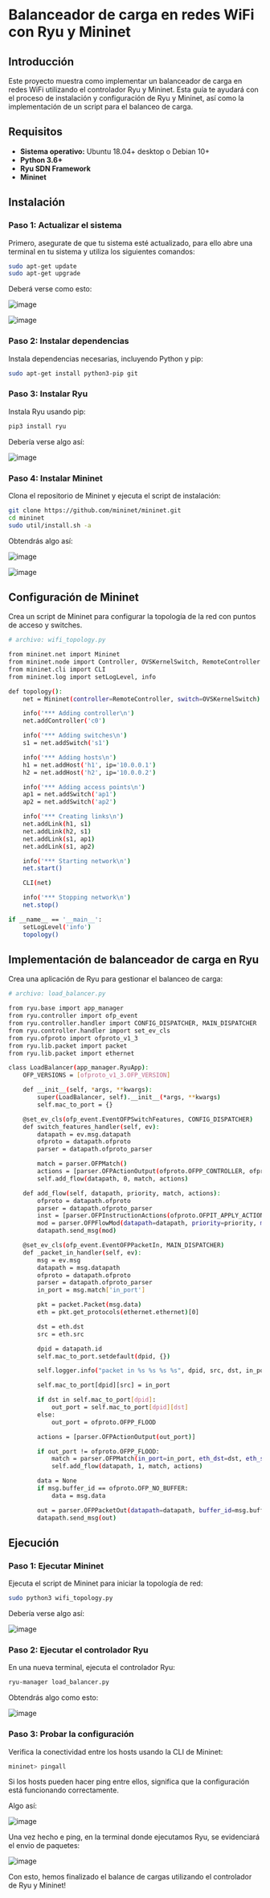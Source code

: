 # Balanceador de carga en redes WiFi con Ryu y Mininet 

## Introducción 

Este proyecto muestra como implementar un balanceador de carga en redes WiFi utilizando el controlador Ryu y Mininet. Esta guía te ayudará con el proceso de instalación y 
configuración de Ryu y Mininet, así como la implementación de un script para el balanceo de carga. 

## Requisitos

- **Sistema operativo:** Ubuntu 18.04+ desktop o Debian 10+
- **Python 3.6+**
- **Ryu SDN Framework**
- **Mininet**

## Instalación

### **Paso 1:** Actualizar el sistema

Primero, asegurate de que tu sistema esté actualizado, para ello abre una terminal en tu sistema y utiliza los siguientes comandos:

```bash
sudo apt-get update
sudo apt-get upgrade
```

Deberá verse como esto:

![image](https://github.com/Jose47Morales/BalanceDeCargasRyu/assets/149639682/d00f571c-3614-40d4-9037-bb727a28ea49)

![image](https://github.com/Jose47Morales/BalanceDeCargasRyu/assets/149639682/9054d02f-4bb4-4531-b690-4c7df1569ff3)

### **Paso 2:** Instalar dependencias

Instala dependencias necesarias, incluyendo Python y pip:

```bash
sudo apt-get install python3-pip git
```

### **Paso 3:** Instalar Ryu

Instala Ryu usando pip:

```bash
pip3 install ryu
```

Debería verse algo así:

![image](https://github.com/Jose47Morales/BalanceDeCargasRyu/assets/149639682/43ae81e7-3a4e-4fe1-a7b1-605492c1c569)

### **Paso 4:** Instalar Mininet

Clona el repositorio de Mininet y ejecuta el script de instalación:

```bash
git clone https://github.com/mininet/mininet.git
cd mininet
sudo util/install.sh -a
```

Obtendrás algo así:

![image](https://github.com/Jose47Morales/BalanceDeCargasRyu/assets/149639682/570b90f0-1b09-428e-a935-a818ce32fb77)

![image](https://github.com/Jose47Morales/BalanceDeCargasRyu/assets/149639682/91080d7a-2546-45f3-b223-975d5ae08f31)

## Configuración de Mininet

Crea un script de Mininet para configurar la topología de la red con puntos de acceso y switches.

```bash
# archivo: wifi_topology.py

from mininet.net import Mininet
from mininet.node import Controller, OVSKernelSwitch, RemoteController
from mininet.cli import CLI
from mininet.log import setLogLevel, info

def topology():
    net = Mininet(controller=RemoteController, switch=OVSKernelSwitch)

    info('*** Adding controller\n')
    net.addController('c0')

    info('*** Adding switches\n')
    s1 = net.addSwitch('s1')

    info('*** Adding hosts\n')
    h1 = net.addHost('h1', ip='10.0.0.1')
    h2 = net.addHost('h2', ip='10.0.0.2')

    info('*** Adding access points\n')
    ap1 = net.addSwitch('ap1')
    ap2 = net.addSwitch('ap2')

    info('*** Creating links\n')
    net.addLink(h1, s1)
    net.addLink(h2, s1)
    net.addLink(s1, ap1)
    net.addLink(s1, ap2)

    info('*** Starting network\n')
    net.start()

    CLI(net)

    info('*** Stopping network\n')
    net.stop()

if __name__ == '__main__':
    setLogLevel('info')
    topology()
```

## Implementación de balanceador de carga en Ryu

Crea una aplicación de Ryu para gestionar el balanceo de carga:

```bash
# archivo: load_balancer.py

from ryu.base import app_manager
from ryu.controller import ofp_event
from ryu.controller.handler import CONFIG_DISPATCHER, MAIN_DISPATCHER
from ryu.controller.handler import set_ev_cls
from ryu.ofproto import ofproto_v1_3
from ryu.lib.packet import packet
from ryu.lib.packet import ethernet

class LoadBalancer(app_manager.RyuApp):
    OFP_VERSIONS = [ofproto_v1_3.OFP_VERSION]

    def __init__(self, *args, **kwargs):
        super(LoadBalancer, self).__init__(*args, **kwargs)
        self.mac_to_port = {}

    @set_ev_cls(ofp_event.EventOFPSwitchFeatures, CONFIG_DISPATCHER)
    def switch_features_handler(self, ev):
        datapath = ev.msg.datapath
        ofproto = datapath.ofproto
        parser = datapath.ofproto_parser

        match = parser.OFPMatch()
        actions = [parser.OFPActionOutput(ofproto.OFPP_CONTROLLER, ofproto.OFPCML_NO_BUFFER)]
        self.add_flow(datapath, 0, match, actions)

    def add_flow(self, datapath, priority, match, actions):
        ofproto = datapath.ofproto
        parser = datapath.ofproto_parser
        inst = [parser.OFPInstructionActions(ofproto.OFPIT_APPLY_ACTIONS, actions)]
        mod = parser.OFPFlowMod(datapath=datapath, priority=priority, match=match, instructions=inst)
        datapath.send_msg(mod)

    @set_ev_cls(ofp_event.EventOFPPacketIn, MAIN_DISPATCHER)
    def _packet_in_handler(self, ev):
        msg = ev.msg
        datapath = msg.datapath
        ofproto = datapath.ofproto
        parser = datapath.ofproto_parser
        in_port = msg.match['in_port']

        pkt = packet.Packet(msg.data)
        eth = pkt.get_protocols(ethernet.ethernet)[0]

        dst = eth.dst
        src = eth.src

        dpid = datapath.id
        self.mac_to_port.setdefault(dpid, {})

        self.logger.info("packet in %s %s %s %s", dpid, src, dst, in_port)

        self.mac_to_port[dpid][src] = in_port

        if dst in self.mac_to_port[dpid]:
            out_port = self.mac_to_port[dpid][dst]
        else:
            out_port = ofproto.OFPP_FLOOD

        actions = [parser.OFPActionOutput(out_port)]

        if out_port != ofproto.OFPP_FLOOD:
            match = parser.OFPMatch(in_port=in_port, eth_dst=dst, eth_src=src)
            self.add_flow(datapath, 1, match, actions)

        data = None
        if msg.buffer_id == ofproto.OFP_NO_BUFFER:
            data = msg.data

        out = parser.OFPPacketOut(datapath=datapath, buffer_id=msg.buffer_id, in_port=in_port, actions=actions, data=data)
        datapath.send_msg(out)
```

## Ejecución

### **Paso 1:** Ejecutar Mininet

Ejecuta el script de Mininet para iniciar la topología de red:

```bash
sudo python3 wifi_topology.py
```

Debería verse algo así:

![image](https://github.com/Jose47Morales/BalanceDeCargasRyu/assets/149639682/3cc609cb-c503-4f83-8078-61358f8d05c9)

### **Paso 2:** Ejecutar el controlador Ryu

En una nueva terminal, ejecuta el controlador Ryu:

```bash
ryu-manager load_balancer.py
```

Obtendrás algo como esto:

![image](https://github.com/Jose47Morales/BalanceDeCargasRyu/assets/149639682/9b289651-bc96-4a7c-841c-f9300e243b4e)

### **Paso 3:** Probar la configuración

Verifica la conectividad entre los hosts usando la CLI de Mininet:

```bash
mininet> pingall
```

Si los hosts pueden hacer ping entre ellos, significa que la configuración está funcionando correctamente.

Algo así:

![image](https://github.com/Jose47Morales/BalanceDeCargasRyu/assets/149639682/8a3de2d1-c536-4efb-89ef-d64ee7000508)

Una vez hecho e ping, en la terminal donde ejecutamos Ryu, se evidenciará el envio de paquetes:

![image](https://github.com/Jose47Morales/BalanceDeCargasRyu/assets/149639682/e7668069-dfbf-4f15-9e3d-54311cca2a30)

Con esto, hemos finalizado el balance de cargas utilizando el controlador de Ryu y Mininet!
